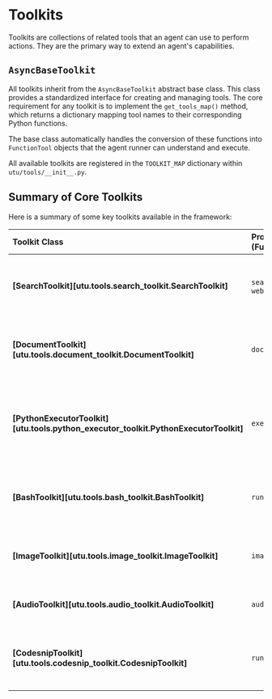 # Toolkits

Toolkits are collections of related tools that an agent can use to perform actions. They are the primary way to extend an agent's capabilities.

## `AsyncBaseToolkit`

All toolkits inherit from the `AsyncBaseToolkit` abstract base class. This class provides a standardized interface for creating and managing tools. The core requirement for any toolkit is to implement the `get_tools_map()` method, which returns a dictionary mapping tool names to their corresponding Python functions.

The base class automatically handles the conversion of these functions into `FunctionTool` objects that the agent runner can understand and execute.

All available toolkits are registered in the `TOOLKIT_MAP` dictionary within `utu/tools/__init__.py`.

## Summary of Core Toolkits

Here is a summary of some key toolkits available in the framework:

| Toolkit Class | Provided Tools (Functions) | Core Functionality & Mechanism |
| :--- | :--- | :--- |
| **[SearchToolkit][utu.tools.search_toolkit.SearchToolkit]** | `search_google_api`, `web_qa` | Performs web searches using the Serper API and reads webpage content using the Jina API. It can use an LLM to answer questions based on page content. |
| **[DocumentToolkit][utu.tools.document_toolkit.DocumentToolkit]** | `document_qa` | Processes local or remote documents (PDF, DOCX, etc.). It uses the `chunkr.ai` service to parse the document and an LLM to answer questions or provide a summary. |
| **[PythonExecutorToolkit][utu.tools.python_executor_toolkit.PythonExecutorToolkit]** | `execute_python_code` | Executes Python code snippets in an isolated environment using `IPython.core.interactiveshell`. It runs in a separate thread to prevent blocking and can capture outputs, errors, and even `matplotlib` plots. |
| **[BashToolkit][utu.tools.bash_toolkit.BashToolkit]** | `run_bash` | Provides a persistent local shell session using the `pexpect` library. This allows the agent to run a series of commands that maintain state (e.g., current directory). |
| **[ImageToolkit][utu.tools.image_toolkit.ImageToolkit]** | `image_qa` | Answers questions about an image or provides a detailed description. It uses a vision-capable LLM to analyze the image content. |
| **[AudioToolkit][utu.tools.audio_toolkit.AudioToolkit]** | `audio_qa` | Transcribes audio files using an audio model and then uses an LLM to answer questions based on the transcription. |
| **[CodesnipToolkit][utu.tools.codesnip_toolkit.CodesnipToolkit]** | `run_code` | Executes code in various languages (Python, C++, JS, etc.) by sending it to a remote sandbox service (like SandboxFusion) and returning the result. |
<!-- 
| **[FileEditToolkit][utu.tools.file_edit_toolkit.FileEditToolkit]** | `edit_file` | Edits local files by applying a specific `SEARCH/REPLACE` diff format. It includes safety features like filename sanitization and automatic backups. |
| **[ArxivToolkit][utu.tools.arxiv_toolkit.ArxivToolkit]** | `search_papers`, `download_papers` | A wrapper around the `arxiv.py` library to search for and download academic papers from arXiv.org. |
| **[GitHubToolkit][utu.tools.github_toolkit.GitHubToolkit]** | `get_repo_info` | Fetches repository metadata (stars, forks, language, etc.) from the GitHub REST API. |
-->